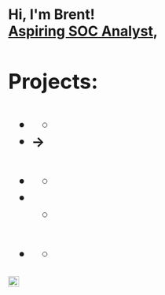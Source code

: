 <h1>Hi, I'm Brent! <br/><a href="https://github.com/brentgarren"></a> <a href="https://www.linkedin.com/in/brent-garren//">Aspiring SOC Analyst</a>, <a 
<p>
<h2>Projects:</h2>

- ###
  - 
- 
  ->
- ###
  - 
- 
  -
- ###
  - 
[<img align="left" alt="Brentgarren | LinkedIn" width="22px" src="https://cdn.jsdelivr.net/npm/simple-icons@v3/icons/linkedin.svg" />][linkedin]

[linkedin]: https://www.linkedin.com/in/brent-garren/

<!--
**brentgarren/brentgarren** is a ✨ _special_ ✨ repository because its `README.md` (this file) appears on your GitHub profile.

Here are some ideas to get you started:

- 🔭 I’m currently working on ...
- 🌱 I’m currently learning ...
- 👯 I’m looking to collaborate on ...
- 🤔 I’m looking for help with ...
- 💬 Ask me about ...
- 📫 How to reach me: ...
- 😄 Pronouns: ...
- ⚡ Fun fact: ...
-->
